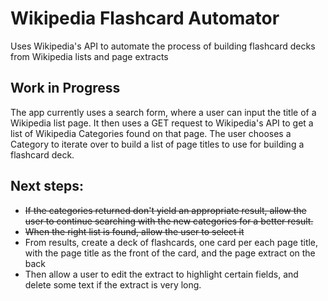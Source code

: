 # Wikipedia Flashcard Automator
Uses Wikipedia's API to automate the process of building flashcard decks from Wikipedia lists and page extracts

## Work in Progress
The app currently uses a search form, where a user can input the title of a Wikipedia list page. It then uses a GET request to Wikipedia's API to get a list of Wikipedia Categories found on that page. The user chooses a Category to iterate over to build a list of page titles to use for building a flashcard deck.

## Next steps:
- ~~If the categories returned don't yield an appropriate result, allow the user to continue searching with the new categories for a better result.~~
- ~~When the right list is found, allow the user to select it~~
- From results, create a deck of flashcards, one card per each page title, with the page title as the front of the card, and the page extract on the back
- Then allow a user to edit the extract to highlight certain fields, and delete some text if the extract is very long.
